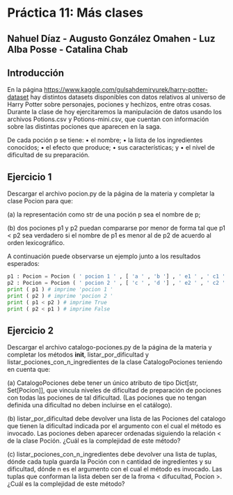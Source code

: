 # Práctica 11: Más clases
## Nahuel Díaz - Augusto González Omahen - Luz Alba Posse - Catalina Chab

## Introducción
En la página https://www.kaggle.com/gulsahdemiryurek/harry-potter-dataset hay distintos datasets disponibles con datos relativos al universo de Harry Potter sobre personajes, pociones y hechizos, entre otras cosas. Durante la clase de hoy ejercitaremos la manipulación de datos usando los archivos Potions.csv y Potions-mini.csv, que cuentan con información sobre las distintas pociones que aparecen en la saga.

De cada poción p se tiene:
• el nombre;
• la lista de los ingredientes conocidos;
• el efecto que produce;
• sus características; y
• el nivel de dificultad de su preparación.

## Ejercicio 1
Descargar el archivo pocion.py de la página de la materia y completar la clase Pocion para que:

(a) la representación como str de una poción p sea el nombre de p;

(b) dos pociones p1 y p2 puedan compararse por menor de forma tal que p1 < p2 sea verdadero si el nombre de p1 es menor al de p2 de acuerdo al orden lexicográfico.

A continuación puede observarse un ejemplo junto a los resultados esperados:

```python
p1 : Pocion = Pocion ( ' pocion 1 ' , [ 'a ' , 'b '] , ' e1 ' , ' c1 ' , ' d1 ')
p2 : Pocion = Pocion ( ' pocion 2 ' , [ 'c ' , 'd '] , ' e2 ' , ' c2 ' , ' d2 ')
print ( p1 ) # imprime 'pocion 1 '
print ( p2 ) # imprime 'pocion 2 '
print ( p1 < p2 ) # imprime True
print ( p2 < p1 ) # imprime False
```

## Ejercicio 2
Descargar el archivo catalogo-pociones.py de la página de la materia y completar los métodos __init__, listar_por_dificultad y listar_pociones_con_n_ingredientes de la clase CatalogoPociones teniendo en cuenta que:

(a) CatalogoPociones debe tener un único atributo de tipo Dict[str, Set[Pocion]], que vincula niveles de dificultad de preparación de pociones con todas las pociones de tal dificultad. (Las pociones que no tengan definida una dificultad no deben incluirse en el catálogo).

(b) listar_por_dificultad debe devolver una lista de las Pociones del catalogo que tienen la dificultad indicada por el argumento con el cual el método es invocado. Las pociones deben aparecer ordenadas siguiendo la relación < de la clase Poción. ¿Cuál es la complejidad de este método?

(c) listar_pociones_con_n_ingredientes debe devolver una lista de tuplas, dónde cada tupla guarda la Poción con n cantidad de ingredientes y su dificultad, dónde n es el argumento con el cual el método es invocado. Las tuplas que conforman la lista deben ser de la froma < difucultad, Pocion >. ¿Cuál es la complejidad de este método?